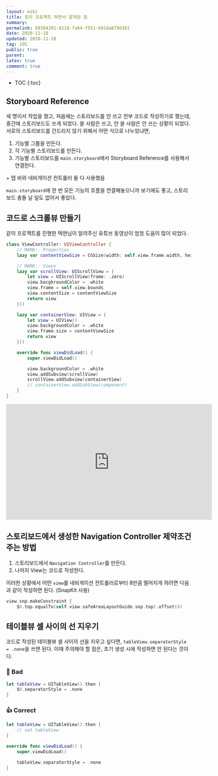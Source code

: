 ```yaml
---
layout: wiki
title: 토이 프로젝트 하면서 알게된 점
summary: 
permalink: 68384391-8118-fa64-f551-b01da879d361
date: 2020-11-18
updated: 2020-11-18
tag: iOS 
public: true
parent: 
latex: true
comment: true
---
```


* TOC
{:toc}

## Storyboard Reference

세 명이서 작업을 했고, 처음에는 스토리보드를 안 쓰고 전부 코드로 작성하기로 했는데, 중간에 스토리보드도 쓰게 되었다. 쓸 사람은 쓰고, 안 쓸 사람은 안 쓰는 상황이 되었다. 서로의 스토리보드를 건드리지 않기 위해서 어떤 식으로 나누었냐면,

1. 기능별 그룹을 만든다.
2. 각 기능별 스토리보드를 만든다.
3. 기능별 스토리보드를 `main.storyboard`에서 Storyboard Reference를 사용해서 연결한다.

\+ 탭 바와 네비게이션 컨트롤러 둘 다 사용했음

`main.storyboard`에 한 번 모든 기능의 흐름을 연결해놓으니까 보기에도 좋고, 스토리보드 충돌 날 일도 없어서 좋았다. 

## 코드로 스크롤뷰 만들기

같이 프로젝트를 진행한 택현님이 알려주신 유튜브 동영상이 엄청 도움이 많이 되었다.

```swift
class ViewController: UIViewController {
    // MARK:- Properties
    lazy var contentViewSize = CGSize(width: self.view.frame.width, height: self.view.frame.height)    

    // MARK:- Views
    lazy var scrollView: UIScrollView = {
        let view = UIScrollView(frame: .zero)
        view.bacgkroundColor = .white
        view.frame = self.view.bounds
        view.contentSize = contentViewSize
        return view
    }()

    lazy var containerView: UIView = {
        let view = UIView()
        view.backgroundColor = .white
        view.frame.size = contentViewSize
        return view
    }()

    override func viewDidLoad() {
        super.viewDidLoad()

        view.backgroundColor = .white
        view.addSubview(scrollView)
        scrollView.addSubview(containerView)
        // containerView.addSubView(component)
    }
}
```
<p align="center">

<iframe width="560" height="315" src="https://www.youtube.com/embed/-yjknIzf5KE" title="YouTube video player" frameborder="0" allow="accelerometer; autoplay; clipboard-write; encrypted-media; gyroscope; picture-in-picture" allowfullscreen></iframe>

</p>

## 스토리보드에서 생성한 Navigation Controller 제약조건 주는 방법

1.  스토리보드에서 `Navigation Controller`를 만든다.
2.  나머지 View는 코드로 작성한다.

이러한 상황에서 어떤 `view`를 네비게이션 컨트롤러로부터 8만큼 떨어지게 하려면 다음과 같이 작성하면 된다. (SnapKit 사용)

```swift
view.snp.makeConstraint {
    $0.top.equalTo(self.view.safeAreaLayoutGuide.snp.top).offset(8)
```

## 테이블뷰 셀 사이의 선 지우기

코드로 작성된 테이블뷰 셀 사이의 선을 지우고 싶다면, `tableView.separatorStyle = .none`을 쓰면 된다. 이때 주의해야 할 점은, 초기 생성 시에 작성하면 안 된다는 것이다.

### 🚫 Bad

```swift
let tableView = UITableView().then {
    $0.separatorStyle = .none
}
```

### 👍 Correct

```swift
let tableView = UITableView().then {
    // set tableView
}

override func viewDidLoad() {
    super.viewDidLoad()

    tableView.separatorStyle = .none
}
```
